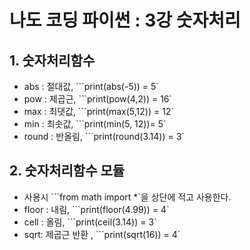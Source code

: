 # 나도 코딩 파이썬 : 3강 숫자처리


## 1. 숫자처리함수

- abs : 절대값, ```print(abs(-5)) = 5`
- pow : 제곱근, ```print(pow(4,2)) = 16`
- max : 최댓값, ```print(max(5,12)) = 12`
- min : 최솟값, ```print(min(5, 12))= 5`
- round : 반올림, ```print(round(3.14)) = 3`

## 2. 숫자처리함수 모듈 

- 사용시 ```from math import *`을 상단에 적고 사용한다.
- floor : 내림, ```print(floor(4.99)) = 4`
- cell : 올림, ```print(ceil(3.14)) = 3`
- sqrt: 제곱근 반환 , ```print(sqrt(16)) = 4`

